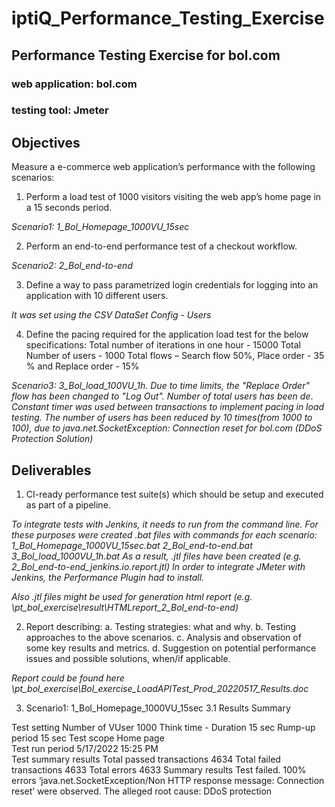 # iptiQ_Performance_Testing_Exercise

## Performance Testing Exercise for bol.com
### web application: bol.com
### testing tool: Jmeter

## Objectives
Measure a e-commerce web application’s performance with the following scenarios:
1.	Perform a load test of 1000 visitors visiting the web app’s home page in a 15 seconds period. 

*Scenario1: 1_Bol_Homepage_1000VU_15sec*

2.	Perform an end-to-end performance test of a checkout workflow.

*Scenario2: 2_Bol_end-to-end*

3.	Define a way to pass parametrized login credentials for logging into an application with 10 different users.

*It was set using the CSV DataSet Config - Users*

4.	Define the pacing required for the application load test for the below specifications:
Total number of iterations in one hour - 15000
Total Number of users - 1000
Total flows – Search flow 50%, Place order - 35 % and Replace order - 15%

*Scenario3: 3_Bol_load_100VU_1h. Due to time limits, the "Replace Order" flow has been changed to "Log Out". Number of total users has been de*. *Constant timer was used between transactions to implement pacing in load testing.*
*The number of users has been reduced by 10 times(from 1000 to 100), due to java.net.SocketException: Connection reset for bol.com (DDoS Protection Solution)*

## Deliverables
1.	CI-ready performance test suite(s) which should be setup and executed as part of a pipeline.

*To integrate tests with Jenkins, it needs to run from the command line. For these purposes were created .bat files with commands for each scenario:
1_Bol_Homepage_1000VU_15sec.bat
2_Bol_end-to-end.bat
3_Bol_load_1000VU_1h.bat
As a result, .jtl files have been created (e.g. 2_Bol_end-to-end_jenkins.io.report.jtl)
In order to integrate JMeter with Jenkins, the Performance Plugin had to install.*

*Also .jtl files might be used for generation html report (e.g. \pt_bol_exercise\result\HTMLreport_2_Bol_end-to-end)*

2.	Report describing:
a.	Testing strategies: what and why.
b.	Testing approaches to the above scenarios.
c.	Analysis and observation of some key results and metrics.
d.	Suggestion on potential performance issues and possible solutions, when/if applicable.

*Report could be found here \pt_bol_exercise\Bol_exercise_LoadAPITest_Prod_20220517_Results.doc*


3.	Scenario1: 1_Bol_Homepage_1000VU_15sec
3.1	Results Summary

Test setting	Number of VUser	1000
	Think time	-
	Duration	15 sec
	Rump-up period	15 sec
Test scope	Home page	
Test run period	5/17/2022 15:25 PM	 
Test summary results	Total passed transactions	4634
	Total failed transactions	4633
	Total errors	4633
Summary results	 Test failed. 100% errors ‘java.net.SocketException/Non HTTP response message: Connection reset’ were observed.
The alleged root cause: DDoS protection	
	 
	 

